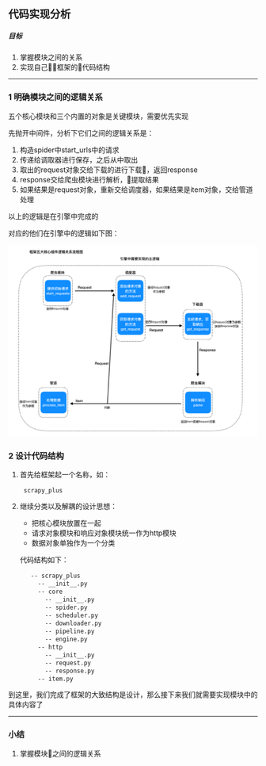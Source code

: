## 代码实现分析

##### 目标
1. 掌握模块之间的关系
2. 实现自己框架的代码结构

----

### 1 明确模块之间的逻辑关系
五个核心模块和三个内置的对象是关键模块，需要优先实现

先抛开中间件，分析下它们之间的逻辑关系是：
1. 构造spider中start_urls中的请求
2. 传递给调取器进行保存，之后从中取出
3. 取出的request对象交给下载的进行下载，返回response
4. response交给爬虫模块进行解析，提取结果
5. 如果结果是request对象，重新交给调度器，如果结果是item对象，交给管道处理

以上的逻辑是在引擎中完成的

对应的他们在引擎中的逻辑如下图：

![框架五大核心组件逻辑关系流程图](../images/框架五大核心组件逻辑关系流程图.png)

### 2 设计代码结构
1. 首先给框架起一个名称，如：

        scrapy_plus

2. 继续分类以及解耦的设计思想：
    - 把核心模块放置在一起
    - 请求对象模块和响应对象模块统一作为http模块
    - 数据对象单独作为一个分类

    代码结构如下：

          -- scrapy_plus
            -- __init__.py
            -- core
              -- __init__.py
              -- spider.py
              -- scheduler.py
              -- downloader.py
              -- pipeline.py
              -- engine.py
            -- http
              -- __init__.py
              -- request.py
              -- response.py
            -- item.py

到这里，我们完成了框架的大致结构是设计，那么接下来我们就需要实现模块中的具体内容了

----

### 小结
1. 掌握模块之间的逻辑关系


